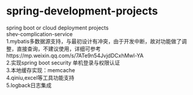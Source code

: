 # spring-development-projects
spring boot or cloud deployment projects  
shev-complication-service  
  1.mybatis多数据源支持，与最初设计有冲突，由于开发中断，故对功能做了调整，直接查询，不建议使用，详细可参考https://mp.weixin.qq.com/s/7ATe9n54JvjdDCxhMwl-YA  
  2.实现spring boot security 单机登录与权限认证  
  3.本地缓存实现：memcache  
  4.qiniu,excel等工具功能支持  
  5.logback日志集成  
